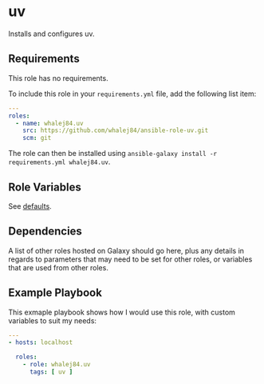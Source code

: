 uv
=========

Installs and configures uv.

Requirements
------------

This role has no requirements.

To include this role in your `requirements.yml` file, add the following list item:

```yaml
---
roles:
  - name: whalej84.uv
    src: https://github.com/whalej84/ansible-role-uv.git
    scm: git
```

The role can then be installed using `ansible-galaxy install -r requirements.yml whalej84.uv`.

Role Variables
--------------

See [defaults](./defaults/main.yml).

Dependencies
------------

A list of other roles hosted on Galaxy should go here, plus any details in regards to parameters that may need to be set for other roles, or variables that are used from other roles.

Example Playbook
----------------

This exmaple playbook shows how I would use this role, with custom variables to suit my needs:

```yaml
---
- hosts: localhost

  roles:
    - role: whalej84.uv
      tags: [ uv ]
```
